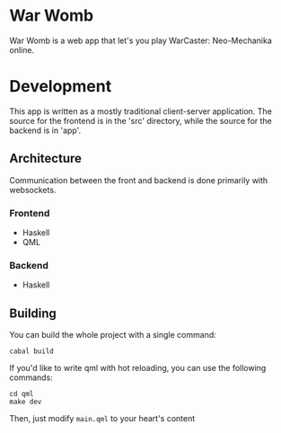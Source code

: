 # War Womb

War Womb is a web app that let's you play WarCaster: Neo-Mechanika online.

# Development
 This app is written as a mostly traditional client-server application.
 The source for the frontend is in the 'src' directory, while the source for
 the backend is in 'app'.

## Architecture
Communication between the front and backend is done primarily with websockets.

### Frontend
- Haskell
- QML

### Backend
- Haskell

## Building
You can build the whole project with a single command:
```
cabal build
```

If you'd like to write qml with hot reloading, you can use the following commands:
```shell
cd qml
make dev
```

Then, just modify `main.qml` to your heart's content
